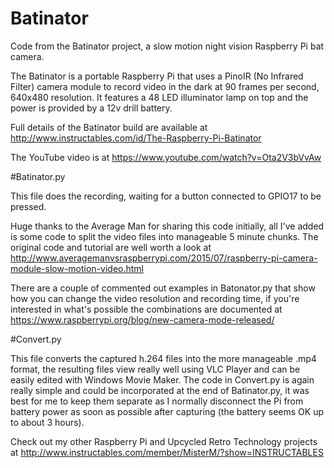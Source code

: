 # Batinator
Code from the Batinator project, a slow motion night vision Raspberry Pi bat camera.

The Batinator is a portable Raspberry Pi that uses a PinoIR (No Infrared Filter) camera module to record video in the dark at 90 frames per second, 640x480 resolution. It features a 48 LED illuminator lamp on top and the power is provided by a 12v drill battery. 

Full details of the Batinator build are available at http://www.instructables.com/id/The-Raspberry-Pi-Batinator

The YouTube video is at https://www.youtube.com/watch?v=Ota2V3bVvAw

#Batinator.py

This file does the recording, waiting for a button connected to GPIO17 to be pressed. 

Huge thanks to the Average Man for sharing this code initially, all I've added is some code to split the video files into manageable 5 minute chunks. The original code and tutorial are well worth a look at http://www.averagemanvsraspberrypi.com/2015/07/raspberry-pi-camera-module-slow-motion-video.html 

There are a couple of commented out examples in Batonator.py that show how you can change the video resolution and recording time, if you're interested in what's possible the combinations are documented at https://www.raspberrypi.org/blog/new-camera-mode-released/ 

#Convert.py

This file converts the captured h.264 files into the more manageable .mp4 format, the resulting files view really well using VLC Player and can be easily edited with Windows Movie Maker. The code in Convert.py is again really simple and could be incorporated at the end of Batinator.py, it was best for me to keep them separate as I normally disconnect the Pi from battery power as soon as possible after capturing (the battery seems OK up to about 3 hours). 

Check out my other Raspberry Pi and Upcycled Retro Technology projects at http://www.instructables.com/member/MisterM/?show=INSTRUCTABLES
